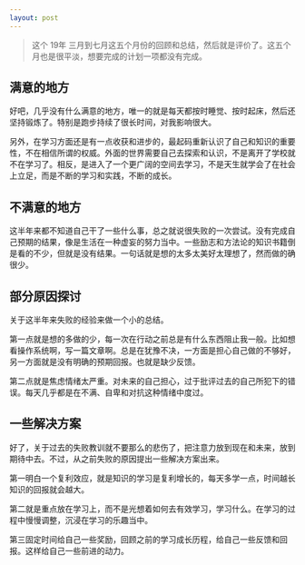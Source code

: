 ```yaml
---
layout: post
---
```


> 这个 19年 三月到七月这五个月份的回顾和总结，然后就是评价了。这五个月也是很平淡，想要完成的计划一项都没有完成。

## 满意的地方
好吧，几乎没有什么满意的地方，唯一的就是每天都按时睡觉、按时起床，然后还坚持锻炼了。特别是跑步持续了很长时间，对我影响很大。

另外，在学习方面还是有一点收获和进步的，最起码重新认识了自己和知识的重要性，不在相信所谓的权威。外面的世界需要自己去探索和认识，不是离开了学校就不在学习了。相反，是进入了一个更广阔的空间去学习，不是天生就学会了在社会上立足，而是不断的学习和实践，不断的成长。

## 不满意的地方
这半年来都不知道自己干了一些什么事，总之就说很失败的一次尝试。没有完成自己预期的结果，像是生活在一种虚妄的努力当中。一些励志和方法论的知识书籍倒是看的不少，但就是没有结果。一句话就是想的太多太美好太理想了，然而做的确很少。

## 部分原因探讨
关于这半年来失败的经验来做一个小的总结。

第一点就是想的多做的少，每一次在行动之前总是有什么东西阻止我一般。比如想看操作系统啊，写一篇文章啊。总是在犹豫不决，一方面是担心自己做的不够好，另一方面就是没有明确的预期回报。也就是缺少反馈。

第二点就是焦虑情绪太严重。对未来的自己担心，过于批评过去的自己所犯下的错误。每天几乎都是在不满、自卑和对抗这种情绪中度过。

## 一些解决方案
好了，关于过去的失败教训就不要那么的悲伤了，把注意力放到现在和未来，放到期待中去。不过，从之前失败的原因提出一些解决方案出来。

第一明白一个复利效应，就是知识的学习是复利增长的，每天多学一点，时间越长知识的回报就会越大。

第二就是重点放在学习上，而不是光想着如何去有效学习，学习什么。在学习的过程中慢慢调整，沉浸在学习的乐趣当中。

第三固定时间给自己一些奖励，回顾之前的学习成长历程，给自己一些反馈和回报。这样给自己一些前进的动力。